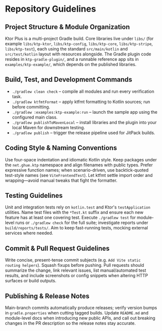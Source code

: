 # Repository Guidelines

## Project Structure & Module Organization
Ktor Plus is a multi-project Gradle build. Core libraries live under `libs/` (for example `libs/ktp-ktor`, `libs/ktp-config`, `libs/ktp-core`, `libs/ktp-stripe`, `libs/ktp-test`), each using the standard `src/main/kotlin` and `src/test/kotlin` layout with resources alongside. The Gradle plugin code resides in `ktp-gradle-plugin/`, and a runnable reference app sits in `examples/ktp-example/`, which depends on the published libraries.

## Build, Test, and Development Commands
- `./gradlew clean check` – compile all modules and run every verification task.
- `./gradlew ktfmtFormat` – apply ktfmt formatting to Kotlin sources; run before committing.
- `./gradlew :examples:ktp-example:run` – launch the sample app using the configured main class.
- `./gradlew publishToMavenLocal` – install libraries and the plugin into your local Maven for downstream testing.
- `./gradlew publish` – trigger the release pipeline used for JitPack builds.

## Coding Style & Naming Conventions
Use four-space indentation and idiomatic Kotlin style. Keep packages under the `net.ghue.ktp` namespace and align filenames with public types. Prefer expressive function names; when scenario-driven, use backtick-quoted test-style names (see `ViteFrontendTest`). Let ktfmt settle import order and wrapping—avoid manual tweaks that fight the formatter.

## Testing Guidelines
Unit and integration tests rely on `kotlin.test` and Ktor's `testApplication` utilities. Name test files with the `*Test.kt` suffix and ensure each new feature has at least one covering test. Execute `./gradlew test` for module-level runs or `./gradlew check` for the full suite; investigate reports under `build/reports/tests/`. Aim to keep fast-running tests, mocking external services where needed.

## Commit & Pull Request Guidelines
Write concise, present-tense commit subjects (e.g. `Add Vite static routing helpers`). Squash fixups before pushing. Pull requests should summarize the change, link relevant issues, list manual/automated test results, and include screenshots or config snippets when altering HTTP surfaces or build outputs.

## Publishing & Release Notes
Main-branch commits automatically produce releases; verify version bumps in `gradle.properties` when cutting tagged builds. Update `README.md` and module-level docs when introducing new public APIs, and call out breaking changes in the PR description so the release notes stay accurate.
